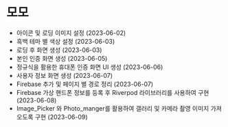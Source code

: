  # 모모
 * 아이콘 및 로딩 이미지 설정 (2023-06-02)
 * 흑백 테마 별 색상 설정 (2023-06-03)
 * 로딩 후 화면 생성 (2023-06-03)
 * 본인 인증 화면 생성 (2023-06-05)
 * 정규식을 활용한 휴대폰 인증 화면 UI 생성 (2023-06-06)
 * 사용자 정보 화면 생성 (2023-06-07)
 * Firebase 추가 및 페이지 별 경로 정리 (2023-06-07)
 * Firebase 가상 핸드폰 정보를 등록 후 Riverpod 라이브러리를 사용하여 구현 (2023-06-08)
 * Image_Picker 와 Photo_manger를 활용하여 갤러리 및 카메라 촬영 이미지 가져오도록 구현 (2023-06-09)